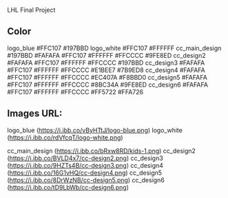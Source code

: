 LHL Final Project 

## Color
logo_blue  #FFC107 #197BBD
logo_white  #FFC107 #FFFFFF
cc_main_design #197BBD #FAFAFA #FFC107 #FFFFFF #FFCCCC #9FE8ED
cc_design2 #FAFAFA #FFC107 #FFFFFF #FFCCCC #197BBD
cc_design3 #FAFAFA #FFC107 #FFFFFF #FFCCCC #E1BEE7 #7B9ED8 
cc_design4 #FAFAFA #FFC107 #FFFFFF #FFCCCC #EC407A #F8BBD0
cc_design5 #FAFAFA #FFC107 #FFFFFF #FFCCCC #8BC34A #9FE8ED 
cc_design6 #FAFAFA #FFC107 #FFFFFF #FFCCCC #FF5722 #FFA726

## Images URL:
logo_blue (https://i.ibb.co/vByHTtJ/logo-blue.png)
logo_white (https://i.ibb.co/rdVfcqT/logo-white.png)

cc_main_design (https://i.ibb.co/bRxw8RD/kids-1.png)
cc_design2 (https://i.ibb.co/BVLD4x7/cc-design2.png)
cc_design3 (https://i.ibb.co/9HZTs4B/cc-design3.png)
cc_design4 (https://i.ibb.co/16G1vHQ/cc-design4.png)
cc_design5 (https://i.ibb.co/8DrWzNB/cc-design5.png)
cc_design6 (https://i.ibb.co/tD9LbWb/cc-design6.png)